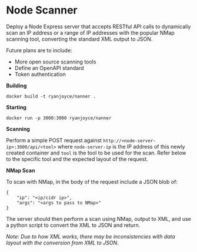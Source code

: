 # Node Scanner

Deploy a Node Express server that accepts RESTful API calls to dynamically scan an IP address or a range of IP addresses with the popular NMap scanning tool, converting the standard XML output to JSON.

Future plans are to include:
- More open source scanning tools
- Define an OpenAPI standard
- Token authentication

**Building**

`docker build -t ryanjoyce/nanner .`

**Starting**

`docker run -p 3000:3000 ryanjoyce/nanner`

**Scanning**

Perform a simple POST request against `http://<node-server-ip>:3000/api/<tool>` where `node-server-ip` is the IP address of this newly created container and `tool` is the tool to be used for the scan. Refer below to the specific tool and the expected layout of the request.

**NMap Scan**

To scan with NMap, in the body of the request include a JSON blob of:

```
{
	"ip": "<ip/cidr ip>",
	"args": "<args to pass to NMap>"
}
```

The server should then perform a scan using NMap, output to XML, and use a python script to convert the XML to JSON and return.

*Note: Due to how XML works, there may be inconsistencies with data layout with the conversion from XML to JSON.*
